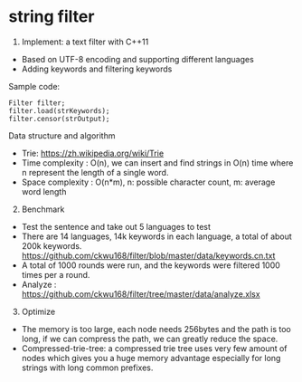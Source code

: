 # string filter
1. Implement: a text filter with C++11
* Based on UTF-8 encoding and supporting different languages
* Adding keywords and filtering keywords

Sample code:
<pre><code>Filter filter;
filter.load(strKeywords);
filter.censor(strOutput);
</code></pre>

Data structure and algorithm
* Trie: https://zh.wikipedia.org/wiki/Trie
* Time complexity : O(n), we can insert and find strings in O(n) time where n represent the length of a single word.
* Space complexity : O(n*m), n: possible character count, m: average word length

2. Benchmark
* Test the sentence and take out 5 languages to test
* There are 14 languages, 14k keywords in each language, a total of about 200k keywords. https://github.com/ckwu168/filter/blob/master/data/keywords.cn.txt
* A total of 1000 rounds were run, and the keywords were filtered 1000 times per a round.
* Analyze : https://github.com/ckwu168/filter/tree/master/data/analyze.xlsx

3. Optimize
* The memory is too large, each node needs 256bytes and the path is too long, if we can compress the path, we can greatly reduce the space.
* Compressed-trie-tree: a compressed trie tree uses very few amount of nodes which gives you a huge memory advantage especially for long strings with long common prefixes.
